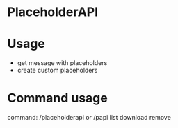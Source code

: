 # PlaceholderAPI

# Usage
- get message with placeholders
- create custom placeholders

# Command usage
command:
/placeholderapi or /papi
    list
    download <name>
    remove <name>